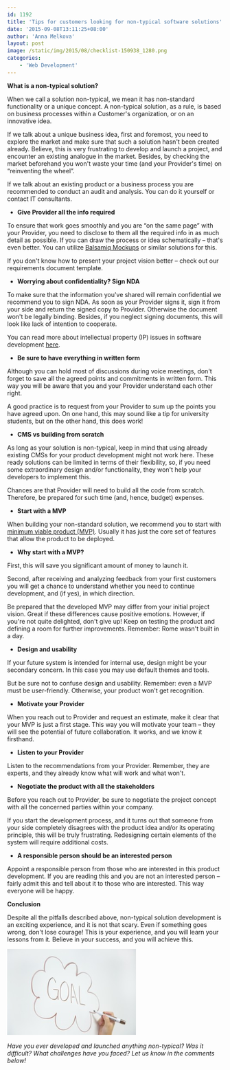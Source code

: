 ```yaml
---
id: 1192
title: 'Tips for customers looking for non-typical software solutions'
date: '2015-09-08T13:11:25+08:00'
author: 'Anna Melkova'
layout: post
image: /static/img/2015/08/checklist-150938_1280.png
categories:
    - 'Web Development'
---
```


**What is a non-typical solution?**

When we call a solution non-typical, we mean it has non-standard functionality or a unique concept. A non-typical solution, as a rule, is based on business processes within a Customer's organization, or on an innovative idea.

If we talk about a unique business idea, first and foremost, you need to explore the market and make sure that such a solution hasn't been created already. Believe, this is very frustrating to develop and launch a project, and encounter an existing analogue in the market. Besides, by checking the market beforehand you won't waste your time (and your Provider's time) on “reinventing the wheel”.

If we talk about an existing product or a business process you are recommended to conduct an audit and analysis. You can do it yourself or contact IT consultants.

- **Give Provider all the info required**

To ensure that work goes smoothly and you are “on the same page” with your Provider, you need to disclose to them all the required info in as much detail as possible. If you can draw the process or idea schematically – that's even better. You can utilize [Balsamiq Mockups](https://balsamiq.com/products/mockups/) or similar solutions for this.

If you don't know how to present your project vision better – check out our requirements document template.

- **Worrying about confidentiality? Sign NDA**

To make sure that the information you've shared will remain confidential we recommend you to sign NDA. As soon as your Provider signs it, sign it from your side and return the signed copy to Provider. Otherwise the document won't be legally binding. Besides, if you neglect signing documents, this will look like lack of intention to cooperate.

You can read more about intellectual property (IP) issues in software development [here](http://www.issart.com/blog/intellectual-property-issues-software-development/).

- **Be sure to have everything in written form**

Although you can hold most of discussions during voice meetings, don't forget to save all the agreed points and commitments in written form. This way you will be aware that you and your Provider understand each other right.

A good practice is to request from your Provider to sum up the points you have agreed upon. On one hand, this may sound like a tip for university students, but on the other hand, this does work!

- **CMS vs building from scratch**

As long as your solution is non-typical, keep in mind that using already existing CMSs for your product development might not work here. These ready solutions can be limited in terms of their flexibility, so, if you need some extraordinary design and/or functionality, they won't help your developers to implement this.

Chances are that Provider will need to build all the code from scratch. Therefore, be prepared for such time (and, hence, budget) expenses.

- **Start with a MVP**

When building your non-standard solution, we recommend you to start with [minimum viable product (MVP)](https://en.wikipedia.org/wiki/Minimum_viable_product). Usually it has just the core set of features that allow the product to be deployed.

- **Why start with a MVP?**

First, this will save you significant amount of money to launch it.

Second, after receiving and analyzing feedback from your first customers you will get a chance to understand whether you need to continue development, and (if yes), in which direction.

Be prepared that the developed MVP may differ from your initial project vision. Great if these differences cause positive emotions. However, if you're not quite delighted, don't give up! Keep on testing the product and defining a room for further improvements. Remember: Rome wasn't built in a day.

- **Design and usability**

If your future system is intended for internal use, design might be your secondary concern. In this case you may use default themes and tools.

But be sure not to confuse design and usability. Remember: even a MVP must be user-friendly. Otherwise, your product won't get recognition.

- **Motivate your Provider**

When you reach out to Provider and request an estimate, make it clear that your MVP is just a first stage. This way you will motivate your team – they will see the potential of future collaboration. It works, and we know it firsthand.

- **Listen to your Provider**

Listen to the recommendations from your Provider. Remember, they are experts, and they already know what will work and what won't.

- **Negotiate the product with all the stakeholders**

Before you reach out to Provider, be sure to negotiate the project concept with all the concerned parties within your company.

If you start the development process, and it turns out that someone from your side completely disagrees with the product idea and/or its operating principle, this will be truly frustrating. Redesigning certain elements of the system will require additional costs.

- **A responsible person should be an interested person**

Appoint a responsible person from those who are interested in this product development. If you are reading this and you are not an interested person – fairly admit this and tell about it to those who are interested. This way everyone will be happy.

**Conclusion**

Despite all the pitfalls described above, non-typical solution development is an exciting experience, and it is not that scary. Even if something goes wrong, don't lose courage! This is your experience, and you will learn your lessons from it. Believe in your success, and you will achieve this.

[![7K0A0223](/static/img/2015/04/7K0A0223-300x200.jpg)](/static/img/2015/04/7K0A0223.jpg)

*Have you ever developed and launched anything non-typical? Was it difficult? What challenges have you faced? Let us know in the comments below!*
